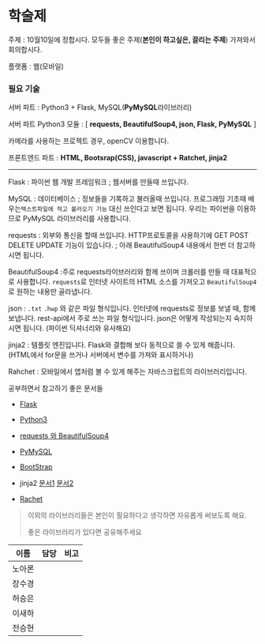 # 학술제





주제 :  10월10일에 정합시다. 모두들 좋은 주제(**본인이 하고싶은, 끌리는 주제**) 가져와서 회의합시다.



플랫폼 : 웹(모바일)

### 필요 기술

서버 파트 : Python3 + Flask,  MySQL(**PyMySQL**라이브러리)

서버 파트 Python3 모듈 : [ **requests, BeautifulSoup4, json, Flask, PyMySQL** ]

카메라를 사용하는 프로젝트 경우, openCV 이용합니다. 



프론트엔드 파트 :  **HTML, Bootsrap(CSS), javascript + Ratchet, jinja2**



------

Flask : 파이썬 웹 개발 프레임워크 ; 웹서버를 만들때 쓰입니다.

MySQL : 데이터베이스 ; 정보들을 기록하고 불러올때 쓰입니다. 프로그래밍 기초때 배우는`텍스트파일에 적고 불러오기 기능` 대신 쓰인다고 보면 됩니다. 우리는 파이썬을 이용하므로 PyMySQL 라이브러리를 사용합니다.

requests : 외부와 통신을 할때 쓰입니다. HTTP프로토콜을 사용하기에 GET POST DELETE UPDATE 기능이 있습니다. ; 아래 BeautifulSoup4 내용에서 한번 더 참고하시면 됩니다.

BeautifulSoup4 :주로  requests라이브러리와 함께 쓰이며 크롤러를 만들 때 대표적으로 사용합니다. `requests`로 인터넷 사이트의 HTML 소스를 가져오고 `BeautifulSoup4`로 원하는 내용만 골라냅니다.

json : `.txt` `.hwp` 와 같은 파일 형식입니다. 인터넷에 requests로 정보를 보낼 때, 함께 보냅니다. rest-api에서 주로 쓰는 파일 형식입니다. json은 어떻게 작성되는지 숙지하시면 됩니다. (파이썬 딕셔너리와 유사해요)



jinja2 : 템플릿 엔진입니다. Flask와 결합해 보다 동적으로 쓸 수 있게 해줍니다.(HTML에서 for문을 쓰거나 서버에서 변수를 가져와 표시하거나)

Rahchet : 모바일에서 앱처럼 볼 수 있게 해주는 자바스크립트의 라이브러리입니다.





공부하면서 참고하기 좋은 문서들

* [Flask](https://mooneegee.blogspot.com/2017/10/python-flask.html)
* [Python3](https://wikidocs.net/book/1)
* [requests 와 BeautifulSoup4](https://beomi.github.io/2017/01/20/HowToMakeWebCrawler/)
* [PyMySQL](https://parkminkyu.github.io/python/flask/05-python-flask.html)



* [BootStrap](http://getbootstrap.com/docs/4.1/getting-started/introduction/)
* jinja2   [문서1](http://jinja.pocoo.org/docs/2.10/templates/) [문서2](http://flask.pocoo.org/docs/1.0/templating/)
* [Rachet](http://goratchet.com/components/)





> 이외의 라이브러리들은 본인이 필요하다고 생각하면 자유롭게 써보도록 해요. 
>
> 좋은 라이브러리가 있다면 공유해주세요







| 이름   | 담당 | 비고 |
| ------ | ---- | ---- |
| 노아론 |      |      |
| 장수경 |      |      |
| 허승은 |      |      |
| 이새하 |      |      |
| 전승현 |      |      |

